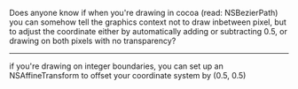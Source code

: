 Does anyone know if when you're drawing in cocoa (read: NSBezierPath) you can somehow tell the graphics context not to draw inbetween pixel, but to adjust the coordinate either by automatically adding or subtracting 0.5, or drawing on both pixels with no transparency?

----

if you're drawing on integer boundaries, you can set up an NSAffineTransform to offset your coordinate system by (0.5, 0.5)
